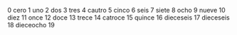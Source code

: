 0 cero
1 uno
2 dos
3 tres
4 cautro
5 cinco
6 seis
7 siete
8 ocho
9 nueve
10 diez
11 once
12 doce
13 trece
14 catroce
15 quince
16 dieceseis
17 dieceseis
18 dieceocho
19 